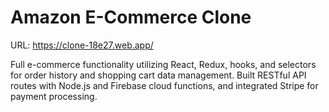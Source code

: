 # Amazon E-Commerce Clone

URL: https://clone-18e27.web.app/

Full e-commerce functionality utilizing React, Redux, hooks, and selectors for order history and shopping cart data management. Built RESTful API routes with Node.js and Firebase cloud functions, and integrated Stripe for payment processing.
